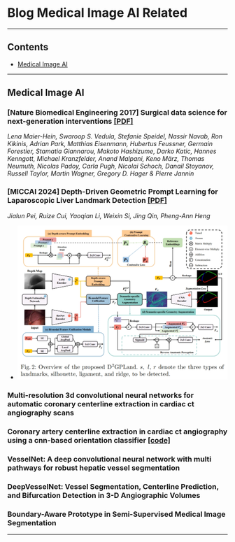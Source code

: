 # Blog Medical Image AI Related

---
## Contents
 - [Medical Image AI](#medical-image-ai)

---


## Medical Image AI

### [Nature Biomedical Engineering 2017] Surgical data science for next-generation interventions [[PDF]](https://www.nature.com/articles/s41551-017-0132-7)
_Lena Maier-Hein, Swaroop S. Vedula, Stefanie Speidel, Nassir Navab, Ron Kikinis, Adrian Park, Matthias Eisenmann, Hubertus Feussner, Germain Forestier, Stamatia Giannarou, Makoto Hashizume, Darko Katic, Hannes Kenngott, Michael Kranzfelder, Anand Malpani, Keno März, Thomas Neumuth, Nicolas Padoy, Carla Pugh, Nicolai Schoch, Danail Stoyanov, Russell Taylor, Martin Wagner, Gregory D. Hager & Pierre Jannin_

### [MICCAI 2024] Depth-Driven Geometric Prompt Learning for Laparoscopic Liver Landmark Detection [[PDF]](https://www.arxiv.org/abs/2406.17858)
_Jialun Pei, Ruize Cui, Yaoqian Li, Weixin Si, Jing Qin, Pheng-Ann Heng_
- ![](../assets/fig_medical/1.png)

### Multi-resolution 3d convolutional neural networks for automatic coronary centerline extraction in cardiac ct angiography scans

### Coronary artery centerline extraction in cardiac ct angiography using a cnn-based orientation classifier [[code]](https://github.com/BubblyYi/Coronary-Artery-Tracking-via-3D-CNN-Classification)

### VesselNet: A deep convolutional neural network with multi pathways for robust hepatic vessel segmentation

### DeepVesselNet: Vessel Segmentation, Centerline Prediction, and Bifurcation Detection in 3-D Angiographic Volumes

### Boundary-Aware Prototype in Semi-Supervised Medical Image Segmentation

---

